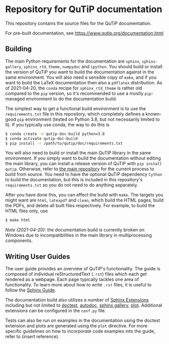 Repository for QuTiP documentation
==================================

This repository contains the source files for the QuTiP documentation.

For pre-built documentation, see https://www.qutip.org/documentation.html

Building
--------

The main Python requirements for the documentation are `sphinx`, `sphinx-gallery`, `sphinx_rtd_theme`, `numpydoc` and `ipython`.
You should build or install the version of QuTiP you want to build the documentation against in the same environment.
You will also need a sensible copy of `make`, and if you want to build the LaTeX documentation then also a `pdflatex` distribution.
As of 2021-04-20, the `conda` recipe for `sphinx_rtd_theme` is rather old compared to the `pip` version, so it's recommended to use a mostly `pip`-managed environment to do the documentation build.

The simplest way to get a functional build environment is to use the `requirements.txt` file in this repository, which completely defines a known-good `pip` environment (tested on Python 3.8, but not necessarily limited to it).
If you typically use conda, the way to do this is
```bash
$ conda create -n qutip-doc-build python=3.8
$ conda activate qutip-doc-build
$ pip install -r /path/to/qutip/doc/requirements.txt
```
You will also need to build or install the main QuTiP library in the same environment.
If you simply want to build the documentation without editing the main library, you can install a release version of QuTiP with `pip install qutip`.
Otherwise, refer to [the main repository](https://github.com/qutip/qutip) for the current process to build from source.
You need to have the optional QuTiP dependency `Cython` to build the documentation, but this is included in this repository's `requirements.txt` so you do not need to do anything separately.

After you have done this, you can effect the build with `make`.
The targets you might want are `html`, `latexpdf` and `clean`, which build the HTML pages, build the PDFs, and delete all built files respectively.
For example, to build the HTML files only, use
```bash
$ make html
```

*Note (2021-04-20):* the documentation build is currently broken on Windows due to incompatibilities in the main library in multiprocessing components.

Writing User Guides
-------------------

The user guide provides an overview of QuTiP's functionality. The guide is composed of individual reStructuredText (`.rst`) files which each get rendered as a webpage. Each page typically tackles one area of functionality. To learn more about how to write `.rst` files, it is useful to follow the [Sphinx Guide](https://www.sphinx-doc.org/en/master/usage/index.html).

The documentation build also utilizes a number of [Sphinx Extensions](https://www.sphinx-doc.org/en/master/usage/extensions/index.html) including but not limited to
[doctest](https://www.sphinx-doc.org/en/master/usage/extensions/doctest.html), [autodoc](https://www.sphinx-doc.org/en/master/usage/extensions/autodoc.html), [sphinx gallery](https://sphinx-gallery.github.io/stable/index.html), [plot](https://matthew-brett.github.io/nb2plots/nbplots.html#module-nb2plots.nbplots). Additional extensions can be configured in the `conf.py` file.

Tests can also be run on examples in the documentation using the doctest extension
and plots are generated using the `plot` directive. For more specific
guidelines on how to incorporate code examples into the guide, refer to (insert reference).
